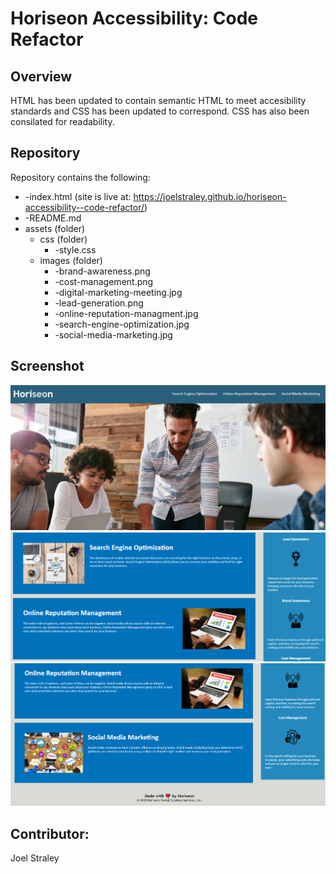 # Horiseon Accessibility: Code Refactor 

## Overview

HTML has been updated to contain semantic HTML to meet accesibility standards and CSS has been updated to correspond. CSS has also been consilated for readability. 

## Repository

Repository contains the following: 

* -index.html (site is live at: https://joelstraley.github.io/horiseon-accessibility--code-refactor/)
* -README.md
* assets (folder)
  * css (folder)
      * -style.css 
  * images (folder)
    * -brand-awareness.png
    * -cost-management.png
    * -digital-marketing-meeting.jpg
    * -lead-generation.png
    * -online-reputation-managment.jpg
    * -search-engine-optimization.jpg
    * -social-media-marketing.jpg

## Screenshot

![alt text](https://github.com/Joelstraley/horiseon-accessibility--code-refactor/blob/main/assets/Screenshot%20(51).png)
![alt text](https://github.com/Joelstraley/horiseon-accessibility--code-refactor/blob/main/assets/Screenshot%20(53).png)
![alt text](https://github.com/Joelstraley/horiseon-accessibility--code-refactor/blob/main/assets/Screenshot%20(52).png)


## Contributor: 
Joel Straley